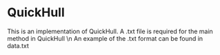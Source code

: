 # QuickHull
This is an implementation of QuickHull. A .txt file is required for the main method in QuickHull \n
An example of the .txt format can be found in data.txt
